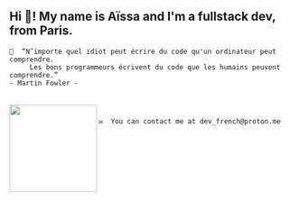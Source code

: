 <h2 align="left">Hi 👋! My name is Aïssa and I'm a fullstack dev, from Paris.</h2>

```
🧠  “N’importe quel idiot peut écrire du code qu'un ordinateur peut comprendre. 
     Les bons programmeurs écrivent du code que les humains peuvent comprendre.” 
- Martin Fowler -
```

<br clear="both">

<img align="left" height="155" src="https://www.icegif.com/wp-content/uploads/2022/04/icegif-1217.gif"  />

###

```
✉️  You can contact me at dev_french@proton.me
```
